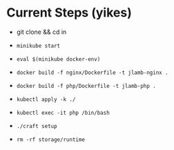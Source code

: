 # Current Steps (yikes)

- git clone && cd in

- `minikube start`

- `eval $(minikube docker-env)`

- `docker build -f nginx/Dockerfile -t jlamb-nginx .`

-  `docker build -f php/Dockerfile -t jlamb-php .`

- `kubectl apply -k ./`

- `kubectl exec -it php /bin/bash`

- `./craft setup`

- `rm -rf storage/runtime`